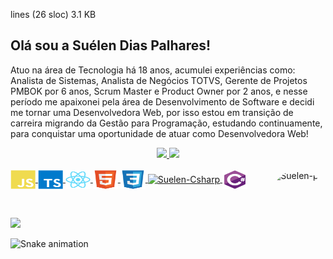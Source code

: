 
<!--
**suelendp/suelendp** is a ✨ _special_ ✨ repository because its `README.md` (this file) appears on your GitHub profile.

Here are some ideas to get you started:

- 🔭 I’m currently working on ...
- 🌱 I’m currently learning ...
- 👯 I’m looking to collaborate on ...
- 🤔 I’m looking for help with ...
- 💬 Ask me about ...
- 📫 How to reach me: ...
- 😄 Pronouns: ...
- ⚡ Fun fact: ...
-->
 lines (26 sloc)  3.1 KB

## Olá sou a Suélen Dias Palhares!
Atuo na área de Tecnologia há 18 anos, acumulei experiências como: Analista de Sistemas, Analista de Negócios TOTVS, Gerente de Projetos PMBOK por 6 anos, Scrum Master e Product Owner por 2 anos, e nesse período me apaixonei pela área de Desenvolvimento de Software e decidi me tornar uma Desenvolvedora Web, por isso estou em transição de carreira migrando da Gestão para Programação, estudando continuamente, para conquistar uma oportunidade de atuar como Desenvolvedora Web!
<div align="center">
  <a href="https://github.com/suelendp">
  <img height="180em" src="https://github-readme-stats.vercel.app/api?username=suelendp&show_icons=true&theme=dracula&include_all_commits=true&count_private=true"/>
  <img height="180em" src="https://github-readme-stats.vercel.app/api/top-langs/?username=suelendp&layout=compact&langs_count=7&theme=dracula"/>
</div>
<div style="display: inline_block"><br>
  <img align="center" alt="Suelen-Js" height="30" width="40" src="https://raw.githubusercontent.com/devicons/devicon/master/icons/javascript/javascript-plain.svg">
  <img align="center" alt="Suelen-Ts" height="30" width="40" src="https://raw.githubusercontent.com/devicons/devicon/master/icons/typescript/typescript-plain.svg">
  <img align="center" alt="Suelen-React" height="30" width="40" src="https://raw.githubusercontent.com/devicons/devicon/master/icons/react/react-original.svg">
  <img align="center" alt="Suelen-HTML" height="30" width="40" src="https://raw.githubusercontent.com/devicons/devicon/master/icons/html5/html5-original.svg">
  <img align="center" alt="Suelen-CSS" height="30" width="40" src="https://raw.githubusercontent.com/devicons/devicon/master/icons/css3/css3-original.svg">
  <img align="center" alt="Suelen-Csharp" height="30" width="40" src="https://cdn.jsdelivr.net/gh/devicons/devicon/icons/java/java-original-wordmark.svg">
  <img align="center" alt="Suelen-Csharp" height="30" width="40" src="https://raw.githubusercontent.com/devicons/devicon/master/icons/csharp/csharp-original.svg">

  
           
          
  <img align="right" alt="Suelen-pic" height="150" style="border-radius:50px;" src="https://cdn.discordapp.com/attachments/1022849555336798213/1022849743765897216/gif_Suelen.png">
 </div>
 
 ##
 
 <div><br> 
  <a href="https://www.linkedin.com/in/suelen-dias-palhares" target="_blank"><img src="https://img.shields.io/badge/-LinkedIn-%230077B5?style=for-the-badge&logo=linkedin&logoColor=white" target="_blank"></a> 
 
 
 ![Snake animation](https://github.com/suelendp/suelendp/blob/output/github-contribution-grid-snake.svg)
   
</div>
 
  
 
